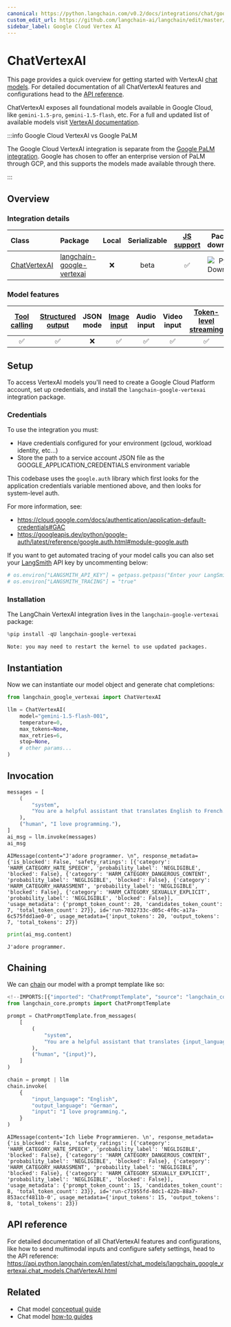 ```yaml
---
canonical: https://python.langchain.com/v0.2/docs/integrations/chat/google_vertex_ai_palm/
custom_edit_url: https://github.com/langchain-ai/langchain/edit/master/docs/docs/integrations/chat/google_vertex_ai_palm.ipynb
sidebar_label: Google Cloud Vertex AI
---
```


# ChatVertexAI

This page provides a quick overview for getting started with VertexAI [chat models](/docs/concepts/#chat-models). For detailed documentation of all ChatVertexAI features and configurations head to the [API reference](https://api.python.langchain.com/en/latest/chat_models/langchain_google_vertexai.chat_models.ChatVertexAI.html).

ChatVertexAI exposes all foundational models available in Google Cloud, like `gemini-1.5-pro`, `gemini-1.5-flash`, etc. For a full and updated list of available models visit [VertexAI documentation](https://cloud.google.com/vertex-ai/docs/generative-ai/model-reference/overview).

:::info Google Cloud VertexAI vs Google PaLM

The Google Cloud VertexAI integration is separate from the [Google PaLM integration](/docs/integrations/chat/google_generative_ai/). Google has chosen to offer an enterprise version of PaLM through GCP, and this supports the models made available through there. 

:::

## Overview
### Integration details

| Class | Package | Local | Serializable | [JS support](https://js.langchain.com/v0.2/docs/integrations/chat/google_vertex_ai) | Package downloads | Package latest |
| :--- | :--- | :---: | :---: |  :---: | :---: | :---: |
| [ChatVertexAI](https://api.python.langchain.com/en/latest/chat_models/langchain_google_vertexai.chat_models.ChatVertexAI.html) | [langchain-google-vertexai](https://api.python.langchain.com/en/latest/google_vertexai_api_reference.html) | ❌ | beta | ✅ | ![PyPI - Downloads](https://img.shields.io/pypi/dm/langchain-google-vertexai?style=flat-square&label=%20) | ![PyPI - Version](https://img.shields.io/pypi/v/langchain-google-vertexai?style=flat-square&label=%20) |

### Model features
| [Tool calling](/docs/how_to/tool_calling) | [Structured output](/docs/how_to/structured_output/) | JSON mode | [Image input](/docs/how_to/multimodal_inputs/) | Audio input | Video input | [Token-level streaming](/docs/how_to/chat_streaming/) | Native async | [Token usage](/docs/how_to/chat_token_usage_tracking/) | [Logprobs](/docs/how_to/logprobs/) |
| :---: | :---: | :---: | :---: |  :---: | :---: | :---: | :---: | :---: | :---: |
| ✅ | ✅ | ❌ | ✅ | ✅ | ✅ | ✅ | ✅ | ✅ | ❌ | 

## Setup

To access VertexAI models you'll need to create a Google Cloud Platform account, set up credentials, and install the `langchain-google-vertexai` integration package.

### Credentials

To use the integration you must:
- Have credentials configured for your environment (gcloud, workload identity, etc...)
- Store the path to a service account JSON file as the GOOGLE_APPLICATION_CREDENTIALS environment variable

This codebase uses the `google.auth` library which first looks for the application credentials variable mentioned above, and then looks for system-level auth.

For more information, see: 
- https://cloud.google.com/docs/authentication/application-default-credentials#GAC
- https://googleapis.dev/python/google-auth/latest/reference/google.auth.html#module-google.auth

If you want to get automated tracing of your model calls you can also set your [LangSmith](https://docs.smith.langchain.com/) API key by uncommenting below:

```python
# os.environ["LANGSMITH_API_KEY"] = getpass.getpass("Enter your LangSmith API key: ")
# os.environ["LANGSMITH_TRACING"] = "true"
```

### Installation

The LangChain VertexAI integration lives in the `langchain-google-vertexai` package:

```python
%pip install -qU langchain-google-vertexai
```
```output
Note: you may need to restart the kernel to use updated packages.
```
## Instantiation

Now we can instantiate our model object and generate chat completions:

```python
from langchain_google_vertexai import ChatVertexAI

llm = ChatVertexAI(
    model="gemini-1.5-flash-001",
    temperature=0,
    max_tokens=None,
    max_retries=6,
    stop=None,
    # other params...
)
```

## Invocation

```python
messages = [
    (
        "system",
        "You are a helpful assistant that translates English to French. Translate the user sentence.",
    ),
    ("human", "I love programming."),
]
ai_msg = llm.invoke(messages)
ai_msg
```

```output
AIMessage(content="J'adore programmer. \n", response_metadata={'is_blocked': False, 'safety_ratings': [{'category': 'HARM_CATEGORY_HATE_SPEECH', 'probability_label': 'NEGLIGIBLE', 'blocked': False}, {'category': 'HARM_CATEGORY_DANGEROUS_CONTENT', 'probability_label': 'NEGLIGIBLE', 'blocked': False}, {'category': 'HARM_CATEGORY_HARASSMENT', 'probability_label': 'NEGLIGIBLE', 'blocked': False}, {'category': 'HARM_CATEGORY_SEXUALLY_EXPLICIT', 'probability_label': 'NEGLIGIBLE', 'blocked': False}], 'usage_metadata': {'prompt_token_count': 20, 'candidates_token_count': 7, 'total_token_count': 27}}, id='run-7032733c-d05c-4f0c-a17a-6c575fdd1ae0-0', usage_metadata={'input_tokens': 20, 'output_tokens': 7, 'total_tokens': 27})
```

```python
print(ai_msg.content)
```
```output
J'adore programmer.
```
## Chaining

We can [chain](/docs/how_to/sequence/) our model with a prompt template like so:

```python
<!--IMPORTS:[{"imported": "ChatPromptTemplate", "source": "langchain_core.prompts", "docs": "https://api.python.langchain.com/en/latest/prompts/langchain_core.prompts.chat.ChatPromptTemplate.html", "title": "ChatVertexAI"}]-->
from langchain_core.prompts import ChatPromptTemplate

prompt = ChatPromptTemplate.from_messages(
    [
        (
            "system",
            "You are a helpful assistant that translates {input_language} to {output_language}.",
        ),
        ("human", "{input}"),
    ]
)

chain = prompt | llm
chain.invoke(
    {
        "input_language": "English",
        "output_language": "German",
        "input": "I love programming.",
    }
)
```

```output
AIMessage(content='Ich liebe Programmieren. \n', response_metadata={'is_blocked': False, 'safety_ratings': [{'category': 'HARM_CATEGORY_HATE_SPEECH', 'probability_label': 'NEGLIGIBLE', 'blocked': False}, {'category': 'HARM_CATEGORY_DANGEROUS_CONTENT', 'probability_label': 'NEGLIGIBLE', 'blocked': False}, {'category': 'HARM_CATEGORY_HARASSMENT', 'probability_label': 'NEGLIGIBLE', 'blocked': False}, {'category': 'HARM_CATEGORY_SEXUALLY_EXPLICIT', 'probability_label': 'NEGLIGIBLE', 'blocked': False}], 'usage_metadata': {'prompt_token_count': 15, 'candidates_token_count': 8, 'total_token_count': 23}}, id='run-c71955fd-8dc1-422b-88a7-853accf4811b-0', usage_metadata={'input_tokens': 15, 'output_tokens': 8, 'total_tokens': 23})
```

## API reference

For detailed documentation of all ChatVertexAI features and configurations, like how to send multimodal inputs and configure safety settings, head to the API reference: https://api.python.langchain.com/en/latest/chat_models/langchain_google_vertexai.chat_models.ChatVertexAI.html

## Related

- Chat model [conceptual guide](/docs/concepts/#chat-models)
- Chat model [how-to guides](/docs/how_to/#chat-models)